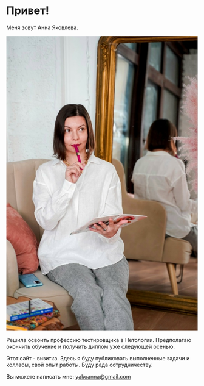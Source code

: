 # Привет! 
Меня зовут Анна Яковлева. 

![ foto from Dmitrov](1758387609.jpg)

Решила освоить профессию тестировщика в Нетологии. Предполагаю окончить обучение и получить диплом уже следующей осенью.  

Этот сайт - визитка. Здесь я буду публиковать выполненные задачи и коллабы, свой опыт работы. Буду рада сотрудничеству. 

Вы можете написать мне: yakoanna@gmail.com